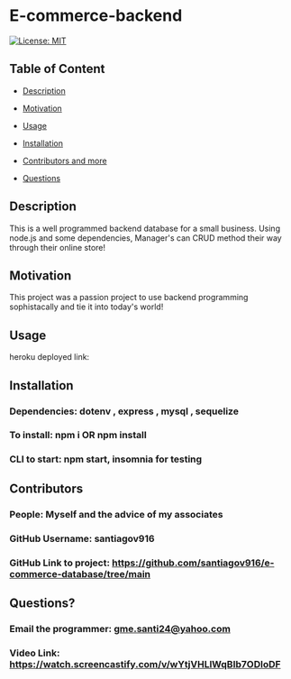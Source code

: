   # E-commerce-backend

  [![License: MIT](https://img.shields.io/badge/License-MIT-yellow.svg)](https://opensource.org/licenses/MIT)
  
  ## Table of Content
  
  * [Description](#description)
  
  * [Motivation](#motivation)
  
  * [Usage](#usage)
  
  * [Installation](#Installation)
  
  * [Contributors and more](#contributors)
  
  * [Questions](#questions)

  ## Description

  This is a well programmed backend database for a small business. Using node.js and some dependencies, Manager's can CRUD method their way through their online store!
  
  ## Motivation

  This project was a passion project to use backend programming sophistacally and tie it into today's world!

  ## Usage

  heroku deployed link:

  ## Installation 

  ### Dependencies: dotenv , express , mysql , sequelize
  ### To install: npm i OR npm install
  ### CLI to start: npm start, insomnia for testing

  ## Contributors

  ### People: Myself and the advice of my associates
  ### GitHub Username: santiagov916
  ### GitHub Link to project: https://github.com/santiagov916/e-commerce-database/tree/main

  ## Questions?

  ### Email the programmer: gme.santi24@yahoo.com
  ### Video Link: https://watch.screencastify.com/v/wYtjVHLlWqBIb7ODloDF
